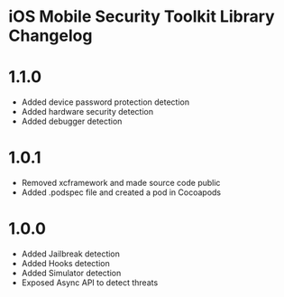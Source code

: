 iOS Mobile Security Toolkit Library Changelog
===========================

# 1.1.0
* Added device password protection detection
* Added hardware security detection
* Added debugger detection


# 1.0.1

* Removed xcframework and made source code public
* Added .podspec file and created a pod in Cocoapods


# 1.0.0

* Added Jailbreak detection
* Added Hooks detection
* Added Simulator detection
* Exposed Async API to detect threats
